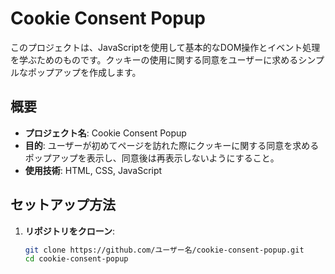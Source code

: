 # Cookie Consent Popup

このプロジェクトは、JavaScriptを使用して基本的なDOM操作とイベント処理を学ぶためのものです。クッキーの使用に関する同意をユーザーに求めるシンプルなポップアップを作成します。

## 概要

- **プロジェクト名**: Cookie Consent Popup
- **目的**: ユーザーが初めてページを訪れた際にクッキーに関する同意を求めるポップアップを表示し、同意後は再表示しないようにすること。
- **使用技術**: HTML, CSS, JavaScript

## セットアップ方法

1. **リポジトリをクローン**:
   ```bash
   git clone https://github.com/ユーザー名/cookie-consent-popup.git
   cd cookie-consent-popup
